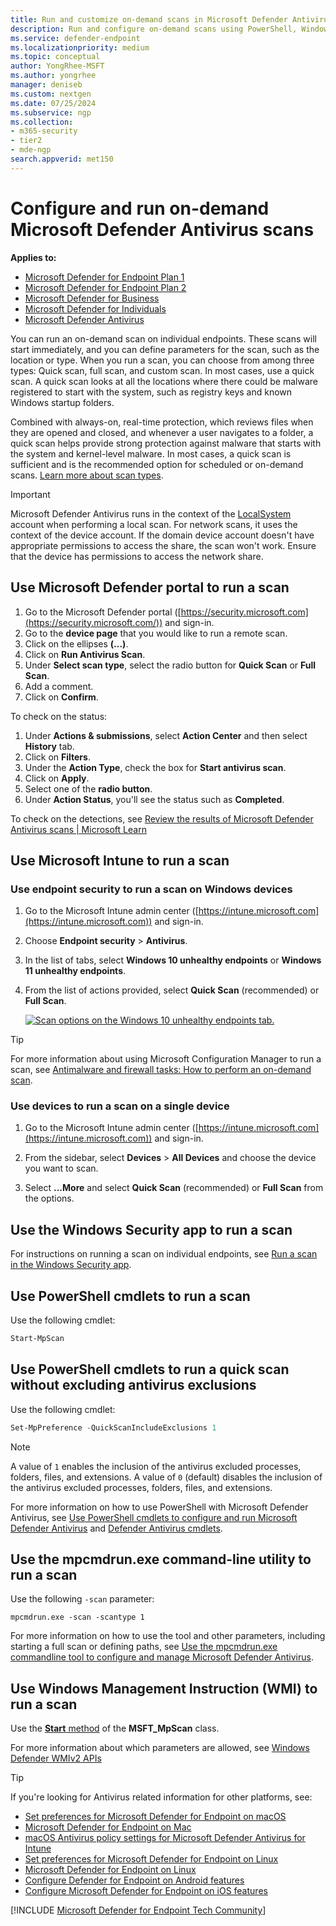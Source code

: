 ```yaml
---
title: Run and customize on-demand scans in Microsoft Defender Antivirus
description: Run and configure on-demand scans using PowerShell, Windows Management Instrumentation, or individually on endpoints with the Windows Security app
ms.service: defender-endpoint
ms.localizationpriority: medium
ms.topic: conceptual
author: YongRhee-MSFT
ms.author: yongrhee
manager: deniseb
ms.custom: nextgen
ms.date: 07/25/2024
ms.subservice: ngp
ms.collection: 
- m365-security
- tier2
- mde-ngp
search.appverid: met150
---
```


# Configure and run on-demand Microsoft Defender Antivirus scans

**Applies to:**

- [Microsoft Defender for Endpoint Plan 1](microsoft-defender-endpoint.md)
- [Microsoft Defender for Endpoint Plan 2](microsoft-defender-endpoint.md)
- [Microsoft Defender for Business](https://www.microsoft.com/security/business/endpoint-security/microsoft-defender-business)
- [Microsoft Defender for Individuals](https://www.microsoft.com/microsoft-365/microsoft-defender-for-individuals)
- [Microsoft Defender Antivirus](microsoft-defender-antivirus-windows.md)

You can run an on-demand scan on individual endpoints. These scans will start immediately, and you can define parameters for the scan, such as the location or type. When you run a scan, you can choose from among three types: Quick scan, full scan, and custom scan. In most cases, use a quick scan. A quick scan looks at all the locations where there could be malware registered to start with the system, such as registry keys and known Windows startup folders.

Combined with always-on, real-time protection, which reviews files when they are opened and closed, and whenever a user navigates to a folder, a quick scan helps provide strong protection against malware that starts with the system and kernel-level malware. In most cases, a quick scan is sufficient and is the recommended option for scheduled or on-demand scans. [Learn more about scan types](schedule-antivirus-scans.md#comparing-the-quick-scan-full-scan-and-custom-scan).

> [!IMPORTANT]
> Microsoft Defender Antivirus runs in the context of the [LocalSystem](/windows/win32/services/localsystem-account) account when performing a local scan. For network scans, it uses the context of the device account. If the domain device account doesn't have appropriate permissions to access the share, the scan won't work. Ensure that the device has permissions to access the network share.

## Use Microsoft Defender portal to run a scan

1. Go to the Microsoft Defender portal ([https://security.microsoft.com](https://security.microsoft.com/)) and sign-in.
2. Go to the **device page** that you would like to run a remote scan.
3. Click on the ellipses **(...)**.
4. Click on **Run Antivirus Scan**.
5. Under **Select scan type**, select the radio button for **Quick Scan** or **Full Scan**.
6. Add a comment.
7. Click on **Confirm**.

To check on the status:

1. Under **Actions & submissions**, select **Action Center** and then select **History** tab.
2. Click on **Filters**.
3. Under the **Action Type**, check the box for **Start antivirus scan**.
4. Click on **Apply**.
5. Select one of the **radio button**.
6. Under **Action Status**, you'll see the status such as **Completed**.

To check on the detections, see [Review the results of Microsoft Defender Antivirus scans | Microsoft Learn](review-scan-results-microsoft-defender-antivirus.md)

## Use Microsoft Intune to run a scan

### Use endpoint security to run a scan on Windows devices

1. Go to the Microsoft Intune admin center ([https://intune.microsoft.com](https://intune.microsoft.com)) and sign-in.

2. Choose **Endpoint security** \> **Antivirus**.

3. In the list of tabs, select **Windows 10 unhealthy endpoints** or **Windows 11 unhealthy endpoints**.

4. From the list of actions provided, select **Quick Scan** (recommended) or **Full Scan**.

   [![Scan options on the Windows 10 unhealthy endpoints tab.](media/mem-antivirus-scan-on-demand.png)](media/mem-antivirus-scan-on-demand.png#lightbox)

> [!TIP]
> For more information about using Microsoft Configuration Manager to run a scan, see [Antimalware and firewall tasks: How to perform an on-demand scan](/configmgr/protect/deploy-use/endpoint-antimalware-firewall#how-to-perform-an-on-demand-scan-of-computers).

### Use devices to run a scan on a single device

1. Go to the Microsoft Intune admin center ([https://intune.microsoft.com](https://intune.microsoft.com)) and sign-in.

2. From the sidebar, select **Devices** \> **All Devices** and choose the device you want to scan.

3. Select **...More** and select **Quick Scan** (recommended) or **Full Scan** from the options.

## Use the Windows Security app to run a scan

For instructions on running a scan on individual endpoints, see [Run a scan in the Windows Security app](microsoft-defender-security-center-antivirus.md).

## Use PowerShell cmdlets to run a scan

Use the following cmdlet:


```PowerShell
Start-MpScan
```

## Use PowerShell cmdlets to run a quick scan without excluding antivirus exclusions

Use the following cmdlet:

```PowerShell
Set-MpPreference -QuickScanIncludeExclusions 1
```

> [!NOTE]
> A value of `1` enables the inclusion of the antivirus excluded processes, folders, files, and extensions. A value of `0` (default) disables the inclusion of the antivirus excluded processes, folders, files, and extensions.

For more information on how to use PowerShell with Microsoft Defender Antivirus, see [Use PowerShell cmdlets to configure and run Microsoft Defender Antivirus](use-powershell-cmdlets-microsoft-defender-antivirus.md) and [Defender Antivirus cmdlets](/powershell/module/defender/).

## Use the mpcmdrun.exe command-line utility to run a scan

Use the following `-scan` parameter:

```console
mpcmdrun.exe -scan -scantype 1
```

For more information on how to use the tool and other parameters, including starting a full scan or defining paths, see [Use the mpcmdrun.exe commandline tool to configure and manage Microsoft Defender Antivirus](command-line-arguments-microsoft-defender-antivirus.md).

## Use Windows Management Instruction (WMI) to run a scan

Use the [**Start** method](/previous-versions/windows/desktop/defender/start-msft-mpscan) of the **MSFT_MpScan** class.

For more information about which parameters are allowed, see [Windows Defender WMIv2 APIs](/previous-versions/windows/desktop/defender/windows-defender-wmiv2-apis-portal)

> [!TIP]
> If you're looking for Antivirus related information for other platforms, see:
>
> - [Set preferences for Microsoft Defender for Endpoint on macOS](mac-preferences.md)
> - [Microsoft Defender for Endpoint on Mac](microsoft-defender-endpoint-mac.md)
> - [macOS Antivirus policy settings for Microsoft Defender Antivirus for Intune](/mem/intune/protect/antivirus-microsoft-defender-settings-macos)
> - [Set preferences for Microsoft Defender for Endpoint on Linux](linux-preferences.md)
> - [Microsoft Defender for Endpoint on Linux](microsoft-defender-endpoint-linux.md)
> - [Configure Defender for Endpoint on Android features](android-configure.md)
> - [Configure Microsoft Defender for Endpoint on iOS features](ios-configure-features.md)

[!INCLUDE [Microsoft Defender for Endpoint Tech Community](../includes/defender-mde-techcommunity.md)]
